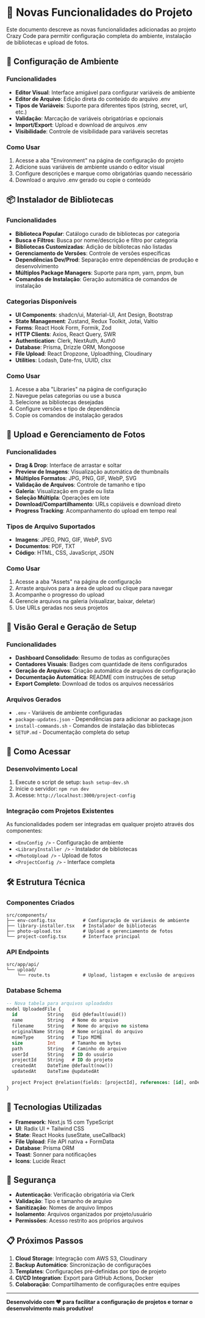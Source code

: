 # 🎉 Novas Funcionalidades do Projeto

Este documento descreve as novas funcionalidades adicionadas ao projeto Crazy Code para permitir configuração completa do ambiente, instalação de bibliotecas e upload de fotos.

## 🔧 Configuração de Ambiente

### Funcionalidades
- **Editor Visual**: Interface amigável para configurar variáveis de ambiente
- **Editor de Arquivo**: Edição direta do conteúdo do arquivo .env
- **Tipos de Variáveis**: Suporte para diferentes tipos (string, secret, url, etc.)
- **Validação**: Marcação de variáveis obrigatórias e opcionais
- **Import/Export**: Upload e download de arquivos .env
- **Visibilidade**: Controle de visibilidade para variáveis secretas

### Como Usar
1. Acesse a aba "Environment" na página de configuração do projeto
2. Adicione suas variáveis de ambiente usando o editor visual
3. Configure descrições e marque como obrigatórias quando necessário
4. Download o arquivo .env gerado ou copie o conteúdo

## 📦 Instalador de Bibliotecas

### Funcionalidades
- **Biblioteca Popular**: Catálogo curado de bibliotecas por categoria
- **Busca e Filtros**: Busca por nome/descrição e filtro por categoria
- **Bibliotecas Customizadas**: Adição de bibliotecas não listadas
- **Gerenciamento de Versões**: Controle de versões específicas
- **Dependências Dev/Prod**: Separação entre dependências de produção e desenvolvimento
- **Múltiplos Package Managers**: Suporte para npm, yarn, pnpm, bun
- **Comandos de Instalação**: Geração automática de comandos de instalação

### Categorias Disponíveis
- **UI Components**: shadcn/ui, Material-UI, Ant Design, Bootstrap
- **State Management**: Zustand, Redux Toolkit, Jotai, Valtio
- **Forms**: React Hook Form, Formik, Zod
- **HTTP Clients**: Axios, React Query, SWR
- **Authentication**: Clerk, NextAuth, Auth0
- **Database**: Prisma, Drizzle ORM, Mongoose
- **File Upload**: React Dropzone, Uploadthing, Cloudinary
- **Utilities**: Lodash, Date-fns, UUID, clsx

### Como Usar
1. Acesse a aba "Libraries" na página de configuração
2. Navegue pelas categorias ou use a busca
3. Selecione as bibliotecas desejadas
4. Configure versões e tipo de dependência
5. Copie os comandos de instalação gerados

## 📸 Upload e Gerenciamento de Fotos

### Funcionalidades
- **Drag & Drop**: Interface de arrastar e soltar
- **Preview de Imagens**: Visualização automática de thumbnails
- **Múltiplos Formatos**: JPG, PNG, GIF, WebP, SVG
- **Validação de Arquivos**: Controle de tamanho e tipo
- **Galeria**: Visualização em grade ou lista
- **Seleção Múltipla**: Operações em lote
- **Download/Compartilhamento**: URLs copiáveis e download direto
- **Progress Tracking**: Acompanhamento do upload em tempo real

### Tipos de Arquivo Suportados
- **Imagens**: JPEG, PNG, GIF, WebP, SVG
- **Documentos**: PDF, TXT
- **Código**: HTML, CSS, JavaScript, JSON

### Como Usar
1. Acesse a aba "Assets" na página de configuração
2. Arraste arquivos para a área de upload ou clique para navegar
3. Acompanhe o progresso do upload
4. Gerencie arquivos na galeria (visualizar, baixar, deletar)
5. Use URLs geradas nos seus projetos

## 🎯 Visão Geral e Geração de Setup

### Funcionalidades
- **Dashboard Consolidado**: Resumo de todas as configurações
- **Contadores Visuais**: Badges com quantidade de itens configurados
- **Geração de Arquivos**: Criação automática de arquivos de configuração
- **Documentação Automática**: README com instruções de setup
- **Export Completo**: Download de todos os arquivos necessários

### Arquivos Gerados
- `.env` - Variáveis de ambiente configuradas
- `package-updates.json` - Dependências para adicionar ao package.json
- `install-commands.sh` - Comandos de instalação das bibliotecas
- `SETUP.md` - Documentação completa do setup

## 🚀 Como Acessar

### Desenvolvimento Local
1. Execute o script de setup: `bash setup-dev.sh`
2. Inicie o servidor: `npm run dev`
3. Acesse: `http://localhost:3000/project-config`

### Integração com Projetos Existentes
As funcionalidades podem ser integradas em qualquer projeto através dos componentes:
- `<EnvConfig />` - Configuração de ambiente
- `<LibraryInstaller />` - Instalador de bibliotecas  
- `<PhotoUpload />` - Upload de fotos
- `<ProjectConfig />` - Interface completa

## 🛠 Estrutura Técnica

### Componentes Criados
```
src/components/
├── env-config.tsx          # Configuração de variáveis de ambiente
├── library-installer.tsx   # Instalador de bibliotecas
├── photo-upload.tsx        # Upload e gerenciamento de fotos
└── project-config.tsx      # Interface principal
```

### API Endpoints
```
src/app/api/
└── upload/
    └── route.ts            # Upload, listagem e exclusão de arquivos
```

### Database Schema
```sql
-- Nova tabela para arquivos uploadados
model UploadedFile {
  id           String   @id @default(uuid())
  name         String   # Nome do arquivo
  filename     String   # Nome do arquivo no sistema
  originalName String   # Nome original do arquivo
  mimeType     String   # Tipo MIME
  size         Int      # Tamanho em bytes
  path         String   # Caminho do arquivo
  userId       String   # ID do usuário
  projectId    String   # ID do projeto
  createdAt    DateTime @default(now())
  updatedAt    DateTime @updatedAt

  project Project @relation(fields: [projectId], references: [id], onDelete: Cascade)
}
```

## 🎨 Tecnologias Utilizadas

- **Framework**: Next.js 15 com TypeScript
- **UI**: Radix UI + Tailwind CSS
- **State**: React Hooks (useState, useCallback)
- **File Upload**: File API nativa + FormData
- **Database**: Prisma ORM
- **Toast**: Sonner para notificações
- **Icons**: Lucide React

## 🔐 Segurança

- **Autenticação**: Verificação obrigatória via Clerk
- **Validação**: Tipo e tamanho de arquivo
- **Sanitização**: Nomes de arquivo limpos
- **Isolamento**: Arquivos organizados por projeto/usuário
- **Permissões**: Acesso restrito aos próprios arquivos

## 📋 Próximos Passos

1. **Cloud Storage**: Integração com AWS S3, Cloudinary
2. **Backup Automático**: Sincronização de configurações
3. **Templates**: Configurações pré-definidas por tipo de projeto
4. **CI/CD Integration**: Export para GitHub Actions, Docker
5. **Colaboração**: Compartilhamento de configurações entre equipes

---

**Desenvolvido com ❤️ para facilitar a configuração de projetos e tornar o desenvolvimento mais produtivo!**